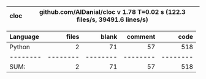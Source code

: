 cloc|github.com/AlDanial/cloc v 1.78  T=0.02 s (122.3 files/s, 39491.6 lines/s)
--- | ---

Language|files|blank|comment|code
:-------|-------:|-------:|-------:|-------:
Python|2|71|57|518
--------|--------|--------|--------|--------
SUM:|2|71|57|518

